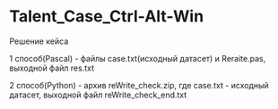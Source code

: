 # Talent_Case_Ctrl-Alt-Win
Решение кейса

1 способ(Pascal) - файлы case.txt(исходный датасет) и Reraite.pas, выходной файл res.txt

2 способ(Python) - архив reWrite_check.zip, где case.txt - исходный датасет, выходной файл reWrite_check_end.txt
